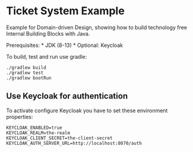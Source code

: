 # Ticket System Example

Example for Domain-driven Design, showing how to build technology free Internal Building Blocks with Java.

Prerequisites:
    * JDK (8-13)
    * Optional: Keycloak
    
To build, test and run use gradle:

    ./gradlew build
    ./gradlew test
    ./gradlew bootRun

## Use Keycloak for authentication

To activate configure Keycloak you have to set these environment properties:

    KEYCLOAK_ENABLED=true
    KEYCLOAK_REALM=the-realm
    KEYCLOAK_CLIENT_SECRET=the-client-secret 
    KEYCLOAK_AUTH_SERVER_URL=http://localhost:8070/auth
    
